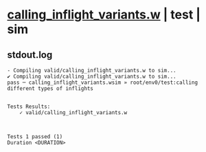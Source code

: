 # [calling_inflight_variants.w](../../../../examples/tests/valid/calling_inflight_variants.w) | test | sim

## stdout.log
```log
- Compiling valid/calling_inflight_variants.w to sim...
✔ Compiling valid/calling_inflight_variants.w to sim...
pass ─ calling_inflight_variants.wsim » root/env0/test:calling different types of inflights
 

Tests Results:
    ✓ valid/calling_inflight_variants.w



Tests 1 passed (1) 
Duration <DURATION>

```

